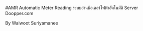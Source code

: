 #AMR Automatic Meter Reading
ระบบอ่านมิอเตอร์ไฟฟ้าอัตโนมัติ
Server Doopper.com

By Waiwoot Suriyamanee
